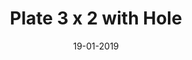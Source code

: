 ---
title: "Plate 3 x 2 with Hole"
date: 19-01-2019

image: image.png
cad: model.ldr

taxonomy:
  part: ["3176"]
  partcount: 1

  width: [3, stud]
  depth: [2, stud]
  height: [1, plate]

  function: ["stud_shift"]
  stud_shift_length: [10]
---